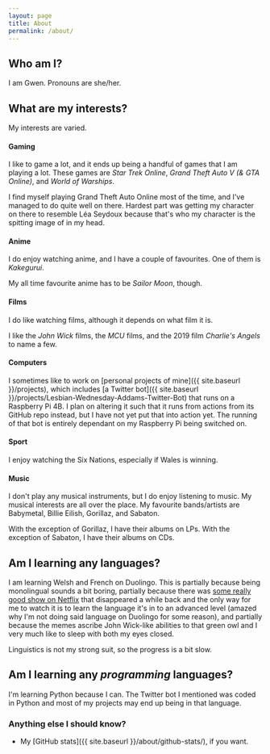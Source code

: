 ```yaml
---
layout: page
title: About
permalink: /about/
---
```


## Who am I?

I am Gwen.
Pronouns are she/her.

## What are my interests?

My interests are varied.

#### Gaming

I like to game a lot, and it ends up being a handful of games that I am playing a lot. These games are <em>Star Trek Online</em>, <em>Grand Theft Auto V (& GTA Online)</em>, and <em>World of Warships</em>.

I find myself playing Grand Theft Auto Online most of the time, and I've managed to do quite well on there. Hardest part was getting my character on there to resemble Léa Seydoux because that's who my character is the spitting image of in my head.

#### Anime

I do enjoy watching anime, and I have a couple of favourites. One of them is <em>Kakegurui</em>.

My all time favourite anime has to be <em>Sailor Moon</em>, though.

#### Films

I do like watching films, although it depends on what film it is.

I like the <em>John Wick</em> films, the <em>MCU</em> films, and the 2019 film <em>Charlie's Angels</em> to name a few.

#### Computers

I sometimes like to work on [personal projects of mine]({{ site.baseurl }}/projects), which includes [a Twitter bot]({{ site.baseurl }}/projects/Lesbian-Wednesday-Addams-Twitter-Bot) that runs on a Raspberry Pi 4B. I plan on altering it such that it runs from actions from its GitHub repo instead, but I have not yet put that into action yet. The running of that bot is entirely dependant on my Raspberry Pi being switched on.

#### Sport

I enjoy watching the Six Nations, especially if Wales is winning.

#### Music

I don't play any musical instruments, but I do enjoy listening to music. My musical interests are all over the place. My favourite bands/artists are Babymetal, Billie Eilish, Gorillaz, and Sabaton.

With the exception of Gorillaz, I have their albums on LPs. With the exception of Sabaton, I have their albums on CDs.

## Am I learning any languages?

I am learning Welsh and French on Duolingo. This is partially because being monolingual sounds a bit boring, partially because there was <a href="https://www.google.com/search?q=el+ministerio+del+tiempo" target="_blank">some really good show on Netflix</a> that disappeared a while back and the only way for me to watch it is to learn the language it's in to an advanced level (amazed why I'm not doing said language on Duolingo for some reason), and partially because the memes ascribe John Wick-like abilities to that green owl and I very much like to sleep with both my eyes closed.

Linguistics is not my strong suit, so the progress is a bit slow.

## Am I learning any <em>programming</em> languages?

I'm learning Python because I can. The Twitter bot I mentioned was coded in Python and most of my projects may end up being in that language.

### Anything else I should know?

- My [GitHub stats]({{ site.baseurl }}/about/github-stats/), if you want.
